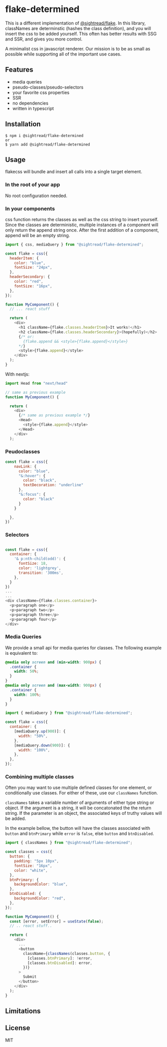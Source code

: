 # flake-determined

This is a different implementation of [@sightread/flake](https://www.npmjs.com/package/@sightread/flake). In this library, classNames are determinstic (hashes the class definition), and you will insert the css to be added yourself. This often has better results with SSG and SSR, and gives you more control.

A minimalist css in javascript renderer. Our mission
is to be as small as possible while supporting all of the important use cases.

## Features

- media queries
- pseudo-classes/pseudo-selectors
- your favorite css properties
- SSR
- no dependencies
- written in typescript

## Installation

```shell
$ npm i @sightread/flake-determined
or
$ yarn add @sightread/flake-determined
```

## Usage

flakecss will bundle and insert all calls into a single target element.

### In the root of your app

No root configuration needed.

### In your components

css function returns the classes as well as the css string to insert yourself. Since the classes are deterministic, multiple instances of a component will only return the append string once. After the first addition of a component, append will be an empty string.

```javascript
import { css, mediaQuery } from "@sightread/flake-determined";

const flake = css({
  headerItem: {
    color: "blue",
    fontSize: "24px",
  },
  headerSecondary: {
    color: "red",
    fontSize: "16px",
  },
});

function MyComponent() {
  // ... react stuff

  return (
    <div>
      <h1 className={flake.classes.headerItem}>It works!</h1>
      <h2 className={flake.classes.headerSecondary}>(hopefully)</h2>
      {/* or:
        {flake.append && <style>{flake.append}</style>}
      */}
      <style>{flake.append}</style>
    </div>
  );
}
```

With nextjs:

```javascript
import Head from "next/head"

// same as previous example
function MyComponent() {

  return (
    <div>
      {/* same as previous example */}
      <Head>
        <style>{flake.append}</style>
      </Head>
    </div>
  );
```

### Peudoclasses

```javascript
const flake = css({
    navLink: {
      color: "blue",
      "&:hover": {
        color: "black",
        textDecoration: "underline"
      },
      "&:focus": {
        color: "black"
      }
    }

  },
})
```

### Selectors

```javascript

const flake = css({
  container: {
    '& p:nth-child(odd)': {
      fontSize: 18,
      color: 'lightgrey',
      transition: '300ms',
    },
  }
})
...
...
<div className={flake.classes.container}>
  <p>paragraph one</p>
  <p>paragraph two</p>
  <p>paragraph three</p>
  <p>paragraph four</p>
</div>
```

### Media Queries

We provide a small api for media queries for classes. The following example is equivalent to:

```css
@media only screen and (min-width: 900px) {
  .container {
    width: 50%;
  }
}
@media only screen and (max-width: 900px) {
  .container {
    width: 100%;
  }
}
```

```javascript
import { mediaQuery } from "@sightread/flake-determined";

const flake = css({
  container: {
    [mediaQuery.up(900)]: {
      width: "50%",
    },
    [mediaQuery.down(900)]: {
      width: "100%",
    },
  },
});
```

### Combining multiple classes

Often you may want to use multiple defined classes for one element, or conditionally use classes.
For either of these, use our `classNames` function.

`classNames` takes a variable number of arguments of either type string or object.
If the argument is a string, it will be concatonated the the return string.
If the parameter is an object, the associated keys of truthy values will be added.

In the example bellow, the button will have the classes associated with `button` and
`btnPrimary` while `error` is `false`, else `button` and `btnDisabled`.

```javascript
import { classNames } from "@sightread/flake-determined";

const classes = css({
  button: {
    padding: "5px 10px",
    fontSize: "16px",
    color: "white",
  },
  btnPrimary: {
    backgroundColor: "blue",
  },
  btnDisabled: {
    backgroundColor: "red",
  },
});

function MyComponent() {
  const [error, setError] = useState(false);
  // .. react stuff..

  return (
    <div>
      ...
      <button
        className={classNames(classes.button, {
          [classes.btnPrimary]: !error,
          [classes.btnDisabled]: error,
        })}
      >
        Submit
      </button>
    </div>
  );
}
```

## Limitations

## License

MIT
